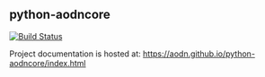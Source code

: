 ## python-aodncore

[![Build Status](https://travis-ci.org/aodn/python-aodncore.png?branch=master)](https://travis-ci.org/aodn/python-aodncore)

Project documentation is hosted at: https://aodn.github.io/python-aodncore/index.html
